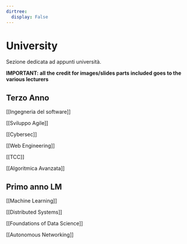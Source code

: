 ```yaml
---
dirtree:
  display: False
---
```


# University

Sezione dedicata ad appunti università.

**IMPORTANT: all the credit for images/slides parts included goes to the various lecturers** 

## Terzo Anno 

[[Ingegneria del software]]

[[Sviluppo Agile]]

[[Cybersec]]

[[Web Engineering]]

[[TCC]]

[[Algoritmica Avanzata]]

## Primo anno LM

[[Machine Learning]]

[[Distributed Systems]]

[[Foundations of Data Science]]

[[Autonomous Networking]]
